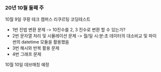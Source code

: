 ### 20년 10월 둘째 주



10월 9일 쿠팡 테크 캠퍼스 리쿠르팅 코딩테스트

- 1번 진법 변환 문제 -> 10진수를 2, 3 진수로 변환 할 수 있는가?
- 2번 문자열 처리 및 시뮬레이션 문제 -> 월/일 시:분:초 데이터의 대소비교 및 파이썬의 datetime 모듈을 활용했음
- 3번 해시와 반복 활용 문제
- 4번 그래프 문제



10월 10일 데브매칭 예정



